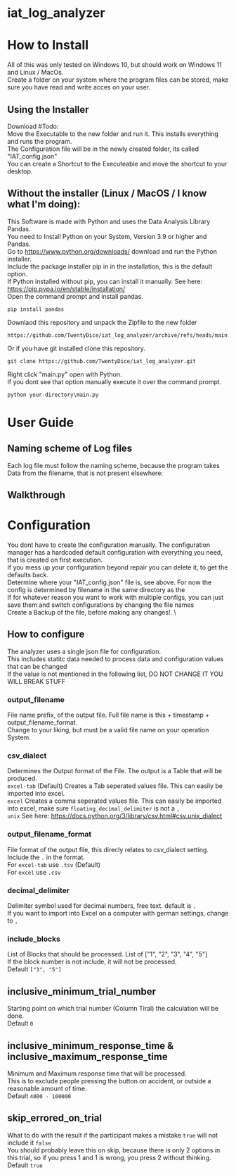 # iat_log_analyzer

# How to Install
All of this was only tested on Windows 10, but should work on Windows 11 and Linux / MacOs. \
Create a folder on your system where the program files can be stored, make sure you have read and write acces on your user. 
## Using the Installer 
Download #Todo:\
Move the Executable to the new folder and run it. This installs everything and runs the program. \
The Configuration file will be in the newly created folder, its called "IAT_config.json" \
You can create a Shortcut to the Executeable and move the shortcut to your desktop. 

## Without the installer (Linux / MacOS / I know what I'm doing):
This Software is made with Python and uses the Data Analysis Library Pandas.\
You need to Install Python on your System, Version 3.9 or higher and Pandas.\
Go to https://www.python.org/downloads/ download and run the Python installer.\
Include the package installer pip in in the installation, this is the default option.\
If Python installed without pip, you can install it manually. See here: https://pip.pypa.io/en/stable/installation/ \
Open the command prompt and install pandas. 
```
pip install pandas
```
Downlaod this repository and unpack the Zipfile to the new folder 
```
https://github.com/TwentyDice/iat_log_analyzer/archive/refs/heads/main.zip
```
Or if you have git installed clone this repository. 
```
git clone https://github.com/TwentyDice/iat_log_analyzer.git
```
Right click "main.py" open with Python. \
If you dont see that option manually execute it over the command prompt. 
```
python your-directory\main.py
```

# User Guide
## Naming scheme of Log files
Each log file must follow the naming scheme, because the program takes Data from the filename, that is not present elsewhere:


## Walkthrough


# Configuration
You dont have to create the configuration manually. The configuration manager has a hardcoded default configuration with everything you need, that is created on first execution.\
If you mess up your configuration beyond repair you can delete it, to get the defaults back. \
Determine where your "IAT_config.json" file is, see above. For now the config is determined by filename in the same directory as the  \
If for whatever reason you want to work with multiple configs, you can just save them and switch configurations by changing the file names \
Create a Backup of the file, before making any changes!.  \

## How to configure
The analyzer uses a single json file for configuration. \
This includes statitc data needed to process data and configuration values that can be changed \
If the value is not mentioned in the following list, DO NOT CHANGE IT YOU WILL BREAK STUFF
### output_filename
File name prefix, of the output file. Full file name is this + timestamp + output_filename_format. \
Change to your liking, but must be a valid file name on your operation System. 
### csv_dialect
Determines the Output format of the File. The output is a Table that will be produced. \
`excel-tab` (Default) Creates a Tab seperated values file. This can easily be imported into excel. \
`excel` Creates a comma seperated values file. This can easily be imported into excel, make sure `floating_decimal_delimiter` is not a `,` \
`unix` See here: https://docs.python.org/3/library/csv.html#csv.unix_dialect
### output_filename_format
File format of the output file, this direcly relates to csv_dialect setting. Include the `.` in the format. \
For `excel-tab` use `.tsv` (Default) \
For `excel` use `.csv`
### decimal_delimiter
Delimiter symbol used for decimal numbers, free text. default is `.` \
If you want to import into Excel on a computer with german settings, change to `,`
### include_blocks
List of Blocks that should be processed. List of ["1", "2", "3", "4", "5"] \
If the block number is not include, it will not be processed. \
Default `["3", "5"]`
## inclusive_minimum_trial_number
Starting point on which trial number (Column Tiral) the calculation will be done. \
Default `0`
## inclusive_minimum_response_time & inclusive_maximum_response_time
Minimum and Maximum response time that will be processed. \
This is to exclude people pressing the button on accident, or outside a reasonable amount of time. \
Default `4000 - 100000`
## skip_errored_on_trial
What to do with the result if the participant makes a mistake `true` will not include it `false` \
You should probably leave this on skip, because there is only 2 options in this trial, so if you press 1 and 1 is wrong, you press 2 without thinking.  \
Default `true`